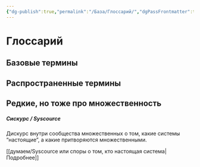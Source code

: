 ```yaml
---
{"dg-publish":true,"permalink":"/База/Глоссарий/","dgPassFrontmatter":true}
---
```



# Глоссарий

## Базовые термины

## Распространенные термины

## Редкие, но тоже про множественность

##### Сискурс / Syscource
Дискурс внутри сообщества множественных о том, какие системы “настоящие”, а какие притворяются множественными.

[[думаем/Syscource или споры о том, кто настоящая система\|Подробнее]]